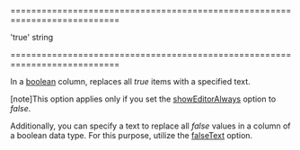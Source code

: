 <!--**
/*-------------------------------------------
    Auto-generated file. Do not modify.
-------------------------------------------

**-->
===========================================================================
<!--default-->'true'<!--/default-->
<!--type-->string<!--/type-->
===========================================================================

<!--shortDescription-->
In a [boolean]({basewidgetpath}/Configuration/columns/#dataType) column, replaces all *true* items with a specified text.
<!--/shortDescription-->

<!--fullDescription-->
[note]This option applies only if you set the [showEditorAlways]({basewidgetpath}/Configuration/columns/#showEditorAlways) option to *false*.

Additionally, you can specify a text to replace all *false* values in a column of a boolean data type. For this purpose, utilize the [falseText]({basewidgetpath}/Configuration/columns/#falseText) option.
<!--/fullDescription-->